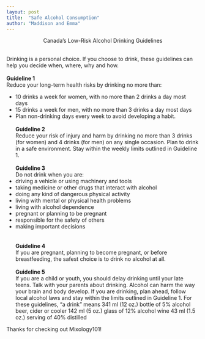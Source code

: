 ```yaml
---
layout: post
title:  "Safe Alcohol Consumption"
author: "Maddison and Emma"
---
```


<center> Canada’s Low-Risk Alcohol Drinking Guidelines <br/> </center>
<br/>

Drinking is a personal choice. If you choose to drink, these guidelines can help you decide when, where, why and how. <br/><br/>
  <b>Guideline 1</b><br/>
  Reduce your long-term health risks by drinking no more than:
  - 10 drinks a week for women, with no more than 2 drinks a day most days
  - 15 drinks a week for men, with no more than 3 drinks a day most days
  - Plan non-drinking days every week to avoid developing a habit.<br/><br/>
<b>Guideline 2</b><br/>
  Reduce your risk of injury and harm by drinking no more than 3 drinks (for women) and 4 drinks (for men) on any single occasion.
  Plan to drink in a safe environment. Stay within the weekly limits outlined in Guideline 1.<br/><br/>
<b>Guideline 3</b><br/>
  Do not drink when you are:
  - driving a vehicle or using machinery and tools
  - taking medicine or other drugs that interact with alcohol
  - doing any kind of dangerous physical activity
  - living with mental or physical health problems
  - living with alcohol dependence
  - pregnant or planning to be pregnant
  - responsible for the safety of others
  - making important decisions<br/>
<br/><br/>
<b>Guideline 4</b><br/>
  If you are pregnant, planning to become pregnant, or before breastfeeding, the safest choice is to drink no alcohol at all.<br/><br/>
<b>Guideline 5</b><br/>
  If you are a child or youth, you should delay drinking until your late teens. Talk with your parents about drinking. Alcohol can harm   the way your brain and body develop.
  If you are drinking, plan ahead, follow local alcohol laws and stay within the limits outlined in Guideline 1.
  For these guidelines, “a drink” means
  341 ml (12 oz.) bottle of 5% alcohol beer, cider or cooler
  142 ml (5 oz.) glass of 12% alcohol wine
  43 ml (1.5 oz.) serving of 40% distilled

Thanks for checking out Mixology101!
